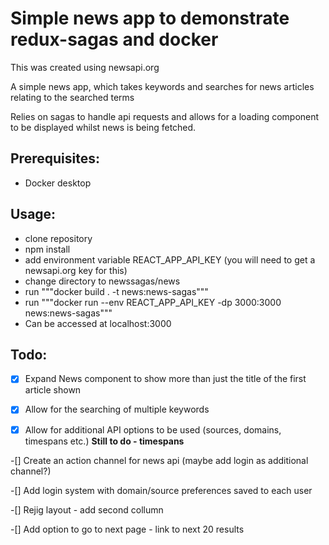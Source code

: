 # Simple news app to demonstrate redux-sagas and docker

This was created using newsapi.org

A simple news app, which takes keywords and searches for news articles relating to the searched terms

Relies on sagas to handle api requests and allows for a loading component to be displayed whilst news is being fetched.


## Prerequisites:
* Docker desktop


## Usage:
* clone repository
* npm install
* add environment variable REACT_APP_API_KEY (you will need to get a newsapi.org key for this)
* change directory to newssagas/news
* run """docker build . -t news:news-sagas"""
* run """docker run --env REACT_APP_API_KEY -dp 3000:3000 news:news-sagas"""
* Can be accessed at localhost:3000

## Todo:

-[X] Expand News component to show more than just the title of the first article shown

-[X] Allow for the searching of multiple keywords 

-[X] Allow for additional API options to be used (sources, domains, timespans etc.) **Still to do - timespans**

-[] Create an action channel for news api (maybe add login as additional channel?)

-[] Add login system with domain/source preferences saved to each user

-[] Rejig layout - add second collumn

-[] Add option to go to next page - link to next 20 results

